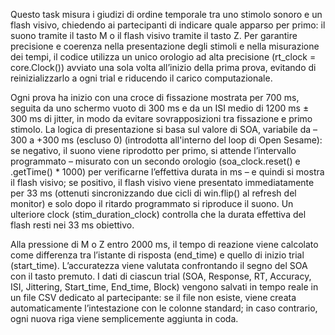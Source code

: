 Questo task misura i giudizi di ordine temporale tra uno stimolo sonoro e un flash visivo, chiedendo ai partecipanti di indicare quale apparso per primo: il suono tramite il tasto M o il flash visivo tramite il tasto Z. Per garantire precisione e coerenza nella presentazione degli stimoli e nella misurazione dei tempi, il codice utilizza un unico orologio ad alta precisione (rt_clock = core.Clock()) avviato una sola volta all’inizio della prima prova, evitando di reinizializzarlo a ogni trial e riducendo il carico computazionale.

Ogni prova ha inizio con una croce di fissazione mostrata per 700 ms, seguita da uno schermo vuoto di 300 ms e da un ISI medio di 1200 ms ± 300 ms di jitter, in modo da evitare sovrapposizioni tra fissazione e primo stimolo. La logica di presentazione si basa sul valore di SOA, variabile da –300 a +300 ms (escluso 0) (introdotta all'interno del loop di Open Sesame): se negativo, il suono viene riprodotto per primo, si attende l’intervallo programmato – misurato con un secondo orologio (soa_clock.reset() e .getTime() * 1000) per verificarne l’effettiva durata in ms – e quindi si mostra il flash visivo; se positivo, il flash visivo viene presentato immediatamente per 33 ms (ottenuti sincronizzando due cicli di win.flip() al refresh del monitor) e solo dopo il ritardo programmato si riproduce il suono. Un ulteriore clock (stim_duration_clock) controlla che la durata effettiva del flash resti nei 33 ms obiettivo.

Alla pressione di M o Z entro 2000 ms, il tempo di reazione viene calcolato come differenza tra l’istante di risposta (end_time) e quello di inizio trial (start_time). L’accuratezza viene valutata confrontando il segno del SOA con il tasto premuto. I dati di ciascun trial (SOA, Response, RT, Accuracy, ISI, Jittering, Start_time, End_time, Block) vengono salvati in tempo reale in un file CSV dedicato al partecipante: se il file non esiste, viene creata automaticamente l’intestazione con le colonne standard; in caso contrario, ogni nuova riga viene semplicemente aggiunta in coda.
